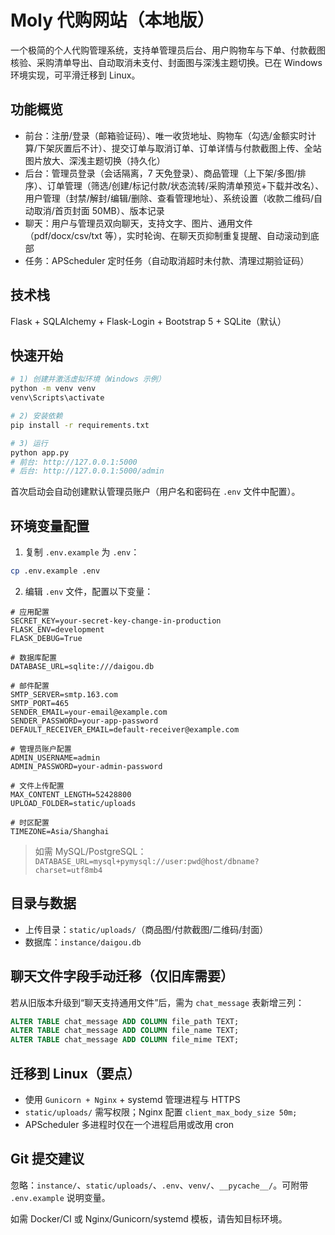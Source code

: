 # Moly 代购网站（本地版）

一个极简的个人代购管理系统，支持单管理员后台、用户购物车与下单、付款截图核验、采购清单导出、自动取消未支付、封面图与深浅主题切换。已在 Windows 环境实现，可平滑迁移到 Linux。

## 功能概览
- 前台：注册/登录（邮箱验证码）、唯一收货地址、购物车（勾选/金额实时计算/下架灰置后不计）、提交订单与取消订单、订单详情与付款截图上传、全站图片放大、深浅主题切换（持久化）
- 后台：管理员登录（会话隔离，7 天免登录）、商品管理（上下架/多图/排序）、订单管理（筛选/创建/标记付款/状态流转/采购清单预览+下载并改名）、用户管理（封禁/解封/编辑/删除、查看管理地址）、系统设置（收款二维码/自动取消/首页封面 50MB）、版本记录
- 聊天：用户与管理员双向聊天，支持文字、图片、通用文件（pdf/docx/csv/txt 等），实时轮询、在聊天页抑制重复提醒、自动滚动到底部
- 任务：APScheduler 定时任务（自动取消超时未付款、清理过期验证码）

## 技术栈
Flask + SQLAlchemy + Flask-Login + Bootstrap 5 + SQLite（默认）

## 快速开始
```bash
# 1) 创建并激活虚拟环境（Windows 示例）
python -m venv venv
venv\Scripts\activate

# 2) 安装依赖
pip install -r requirements.txt

# 3) 运行
python app.py
# 前台: http://127.0.0.1:5000
# 后台: http://127.0.0.1:5000/admin
```
首次启动会自动创建默认管理员账户（用户名和密码在 `.env` 文件中配置）。

## 环境变量配置
1. 复制 `.env.example` 为 `.env`：
```bash
cp .env.example .env
```

2. 编辑 `.env` 文件，配置以下变量：
```env
# 应用配置
SECRET_KEY=your-secret-key-change-in-production
FLASK_ENV=development
FLASK_DEBUG=True

# 数据库配置
DATABASE_URL=sqlite:///daigou.db

# 邮件配置
SMTP_SERVER=smtp.163.com
SMTP_PORT=465
SENDER_EMAIL=your-email@example.com
SENDER_PASSWORD=your-app-password
DEFAULT_RECEIVER_EMAIL=default-receiver@example.com

# 管理员账户配置
ADMIN_USERNAME=admin
ADMIN_PASSWORD=your-admin-password

# 文件上传配置
MAX_CONTENT_LENGTH=52428800
UPLOAD_FOLDER=static/uploads

# 时区配置
TIMEZONE=Asia/Shanghai
```

> 如需 MySQL/PostgreSQL：`DATABASE_URL=mysql+pymysql://user:pwd@host/dbname?charset=utf8mb4`

## 目录与数据
- 上传目录：`static/uploads/`（商品图/付款截图/二维码/封面）
- 数据库：`instance/daigou.db`

## 聊天文件字段手动迁移（仅旧库需要）
若从旧版本升级到“聊天支持通用文件”后，需为 `chat_message` 表新增三列：
```sql
ALTER TABLE chat_message ADD COLUMN file_path TEXT;
ALTER TABLE chat_message ADD COLUMN file_name TEXT;
ALTER TABLE chat_message ADD COLUMN file_mime TEXT;
```

## 迁移到 Linux（要点）
- 使用 `Gunicorn + Nginx` + systemd 管理进程与 HTTPS
- `static/uploads/` 需写权限；Nginx 配置 `client_max_body_size 50m;`
- APScheduler 多进程时仅在一个进程启用或改用 cron

## Git 提交建议
忽略：`instance/`、`static/uploads/`、`.env`、`venv/`、`__pycache__/`。可附带 `.env.example` 说明变量。

如需 Docker/CI 或 Nginx/Gunicorn/systemd 模板，请告知目标环境。
